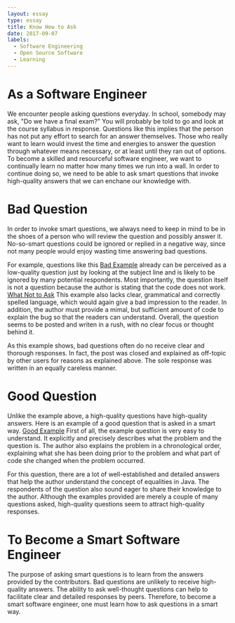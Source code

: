 ```yaml
---
layout: essay
type: essay
title: Know How to Ask
date: 2017-09-07
labels:
  - Software Engineering
  - Open Source Software
  - Learning
---
```


<h1>As a Software Engineer</h1>

We encounter people asking questions everyday. In school, somebody may ask, "Do we have a final exam?" You will probably be told to go and look at the course syllabus in response. Questions like this implies that the person has not put any effort to search for an answer themselves. Those who really want to learn would invest the time and energies to answer the question through whatever means necessary, or at least until they ran out of options. To become a skilled and resourceful software engineer, we want to continually learn no matter how many times we run into a wall. In order to continue doing so, we need to be able to ask smart questions that invoke high-quality answers that we can enchane our knowledge with. 




<h1>Bad Question</h1>

<p>In order to invoke smart questions, we always need to keep in mind to be in the shoes of a person who will review the question and possibly answer it. No-so-smart questions could be ignored or replied in a negative way, since not many people would enjoy wasting time answering bad questions. </p>
<p>For example, questions like this <a href="https://stackoverflow.com/questions/36355927/setter-doesnt-work">Bad Example</a> already can be perceived as a low-quality question just by looking at the subject line and is likely to be ignored by many potential respondents. Most importantly, the question itself is not a question because the author is stating that the code does not work. <a href="http://www.catb.org/esr/faqs/smart-questions.html#classic">What Not to Ask</a> This example also lacks clear, grammatical and correctly spelled language, which would again give a bad impression to the reader. In addition, the author must provide a mimal, but sufficient amount of code to explain the bug so that the readers can understand. Overall, the question seems to be posted and writen in a rush, with no clear focus or thought behind it. </p>
<p>As this example shows, bad questions often do no receive clear and thorough responses. In fact, the post was closed and explained as off-topic by other users for reasons as explained above. The sole response was written in an equally careless manner. </p>

<h1>Good Question</h1>
<p>Unlike the example above, a high-quality questions have high-quality answers. Here is an example of a good question that is asked in a smart way. <a href="https://stackoverflow.com/questions/513832/how-do-i-compare-strings-in-java">Good Example</a> First of all, the example question is very easy to understand. It explicitly and precisely describes what the problem and the question is. The author also explains the problem in a chronological order, explaining what she has been doing prior to the problem and what part of code she changed when the problem occurred. </p>
<p>For this question, there are a lot of well-established and detailed answers that help the author understand the concept of equalities in Java. The respondents of the question also sound eager to share their knowledge to the author. Although the examples provided are merely a couple of many questions asked, high-quality questions seem to attract high-quality responses.</p> 



<h1>To Become a Smart Software Engineer</h1>

The purpose of asking smart questions is to learn from the answers provided by the contributors. Bad questions are unlikely to receive high-quality answers. The ability to ask well-thought questions can help to facilitate clear and detailed responses by peers. Therefore, to become a smart software engineer, one must learn how to ask questions in a smart way.




